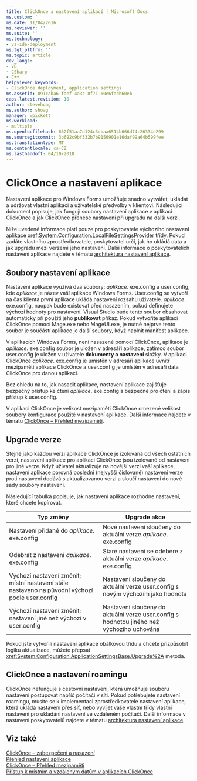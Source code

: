 ```yaml
---
title: ClickOnce a nastavení aplikací | Microsoft Docs
ms.custom: ''
ms.date: 11/04/2016
ms.reviewer: ''
ms.suite: ''
ms.technology:
- vs-ide-deployment
ms.tgt_pltfrm: ''
ms.topic: article
dev_langs:
- VB
- CSharp
- C++
helpviewer_keywords:
- ClickOnce deployment, application settings
ms.assetid: 891caba6-faef-4a3c-8f71-60e6fadb60eb
caps.latest.revision: 10
author: stevehoag
ms.author: shoag
manager: wpickett
ms.workload:
- multiple
ms.openlocfilehash: 862f51aa7d124c3dbaa6514b666d74c26334e299
ms.sourcegitcommit: 3b692c9bf332b7b9150901e16daf99a64b599fee
ms.translationtype: MT
ms.contentlocale: cs-CZ
ms.lasthandoff: 04/10/2018
---
```

# <a name="clickonce-and-application-settings"></a>ClickOnce a nastavení aplikace
Nastavení aplikace pro Windows Forms umožňuje snadno vytvářet, ukládat a udržovat vlastní aplikaci a uživatelské předvolby v klientovi. Následující dokument popisuje, jak fungují soubory nastavení aplikace v aplikaci ClickOnce a jak ClickOnce přenese nastavení při upgradu na další verzi.  
  
 Níže uvedené informace platí pouze pro poskytovatele výchozího nastavení aplikace <xref:System.Configuration.LocalFileSettingsProvider> třídy. Pokud zadáte vlastního zprostředkovatele, poskytovatel určí, jak ho ukládá data a jak upgradu mezi verzemi jeho nastavení. Další informace o poskytovatelích nastavení aplikace najdete v tématu [architektura nastavení aplikace](/dotnet/framework/winforms/advanced/application-settings-architecture).  
  
## <a name="application-settings-files"></a>Soubory nastavení aplikace  
 Nastavení aplikace využívá dva soubory: *aplikace*. exe.config a user.config, kde *aplikace* je název vaší aplikace Windows Forms. User.config se vytvoří na čas klienta první aplikace ukládá nastavení rozsahu uživatele. *aplikace*. exe.config, naopak bude existovat před nasazením, pokud definujete výchozí hodnoty pro nastavení. Visual Studio bude tento soubor obsahovat automaticky při použití jeho **publikovat** příkaz. Pokud vytvoříte aplikaci ClickOnce pomocí Mage.exe nebo MageUI.exe, je nutné nejprve tento soubor je součástí aplikace je další soubory, když naplnit manifest aplikace.  
  
 V aplikacích Windows Forms, není nasazené pomocí ClickOnce, aplikace je *aplikace*. exe.config soubor je uložen v adresáři aplikace, zatímco soubor user.config je uložen v uživatele **dokumenty a nastavení**  složky. V aplikaci ClickOnce *aplikace*. exe.config je umístěn v adresáři aplikace uvnitř mezipaměti aplikace ClickOnce a user.config je umístěn v adresáři data ClickOnce pro danou aplikaci.  
  
 Bez ohledu na to, jak nasadit aplikace, nastavení aplikace zajišťuje bezpečný přístup ke čtení *aplikace*. exe.config a bezpečné pro čtení a zápis přístup k user.config.  
  
 V aplikaci ClickOnce je velikost mezipaměti ClickOnce omezené velikost soubory konfigurace použité v nastavení aplikace. Další informace najdete v tématu [ClickOnce – Přehled mezipaměti](../deployment/clickonce-cache-overview.md).  
  
## <a name="version-upgrades"></a>Upgrade verze  
 Stejně jako každou verzi aplikace ClickOnce je izolovaná od všech ostatních verzí, nastavení aplikace pro aplikaci ClickOnce jsou izolované od nastavení pro jiné verze. Když uživatel aktualizuje na novější verzi vaší aplikace, nastavení aplikace porovná poslední (nejvyšší číslované) nastavení verze proti nastavení dodává s aktualizovanou verzi a sloučí nastavení do nové sady soubory nastavení.  
  
 Následující tabulka popisuje, jak nastavení aplikace rozhodne nastavení, které chcete kopírovat.  
  
|Typ změny|Upgrade akce|  
|--------------------|--------------------|  
|Nastavení přidané do *aplikace*. exe.config|Nové nastavení sloučeny do aktuální verze *aplikace*. exe.config|  
|Odebrat z nastavení *aplikace*. exe.config|Staré nastavení se odebere z aktuální verze *aplikace*. exe.config|  
|Výchozí nastavení změnit; místní nastavení stále nastaveno na původní výchozí podle user.config|Nastavení sloučeny do aktuální verze user.config s novým výchozím jako hodnota|  
|Výchozí nastavení změnit; nastavení jiné než výchozí v user.config|Nastavení sloučeny do aktuální verze user.config s hodnotou jiného než výchozího uchována|  
  
 Pokud jste vytvořili nastavení aplikace obálkovou třídu a chcete přizpůsobit logiku aktualizace, můžete přepsat <xref:System.Configuration.ApplicationSettingsBase.Upgrade%2A> metoda.  
  
## <a name="clickonce-and-roaming-settings"></a>ClickOnce a nastavení roamingu  
 ClickOnce nefunguje s cestovní nastavení, která umožňuje souboru nastavení postupovat napříč počítači v síti. Pokud potřebujete nastavení roamingu, musíte se k implementaci zprostředkovatele nastavení aplikace, která ukládá nastavení přes síť, nebo vyvíjet vaše vlastní třídy vlastní nastavení pro ukládání nastavení ve vzdáleném počítači. Další informace v nastavení poskytovatelů najdete v tématu [architektura nastavení aplikace](/dotnet/framework/winforms/advanced/application-settings-architecture).  
  
## <a name="see-also"></a>Viz také  
 [ClickOnce – zabezpečení a nasazení](../deployment/clickonce-security-and-deployment.md)   
 [Přehled nastavení aplikace](/dotnet/framework/winforms/advanced/application-settings-overview)   
 [ClickOnce – Přehled mezipaměti](../deployment/clickonce-cache-overview.md)   
 [Přístup k místním a vzdáleným datům v aplikacích ClickOnce](../deployment/accessing-local-and-remote-data-in-clickonce-applications.md)